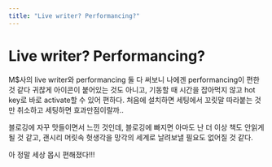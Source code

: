 ```yaml
---
title: "Live writer? Performancing?"
---
```

# Live writer? Performancing?

M$사의 live writer와 performancing 둘 다 써보니 나에겐 performancing이 편한 것 같다 귀찮게 아이콘이 붙어있는 것도 아니고, 기동할 때 시간을 잡아먹지 않고 hot key로 바로 activate할 수 있어 편하다. 처음에 설치하면 세팅에서 꼬릿말 따라붙는 것만 취소하고 세팅하면 효과만점이랄까..

블로깅에 자꾸 맛들이면서 느낀 것인데, 블로깅에 빠지면 아마도 난 더 이상 책도 안읽게 될 것 같고, 괜시리 머릿속 헛생각을 망각의 세계로 날려보낼 필요도 없어질 것 같다.

아 정말 세상 몹시 편해졌다!!!


